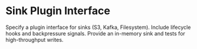 # Sink Plugin Interface
Specify a plugin interface for sinks (S3, Kafka, Filesystem). Include lifecycle hooks and backpressure signals.
Provide an in-memory sink and tests for high-throughput writes.
